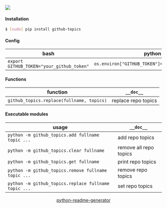 <!--
https://pypi.org/project/readme-generator/
https://pypi.org/project/python-readme-generator/
-->

[![](https://img.shields.io/pypi/pyversions/github-topics.svg?longCache=True)](https://pypi.org/project/github-topics/)

#### Installation
```bash
$ [sudo] pip install github-topics
```

#### Config
bash|python
-|-
`export GITHUB_TOKEN="your_github_token"`|`os.environ["GITHUB_TOKEN"]="your_github_token"`

#### Functions
function|`__doc__`
-|-
`github_topics.replace(fullname, topics)` |replace repo topics

#### Executable modules
usage|`__doc__`
-|-
`python -m github_topics.add fullname topic ...` |add repo topics
`python -m github_topics.clear fullname` |remove all repo topics
`python -m github_topics.get fullname` |print repo topics
`python -m github_topics.remove fullname topic ...` |remove repo topics
`python -m github_topics.replace fullname topic ...` |set repo topics

<p align="center">
    <a href="https://pypi.org/project/python-readme-generator/">python-readme-generator</a>
</p>